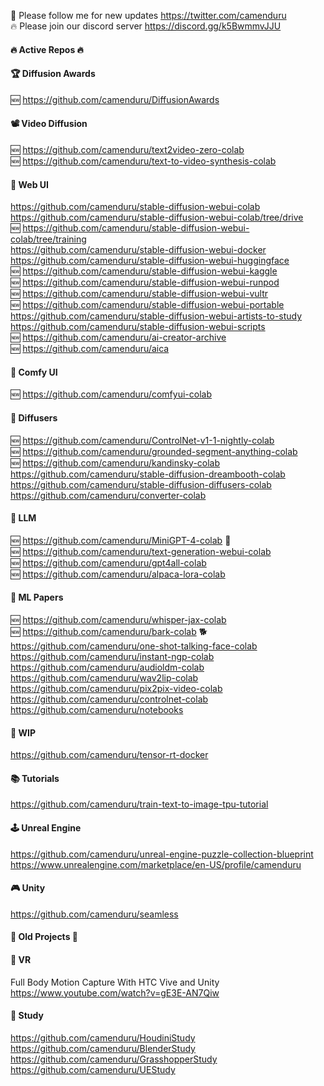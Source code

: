 🐣 Please follow me for new updates https://twitter.com/camenduru <br />
🔥 Please join our discord server https://discord.gg/k5BwmmvJJU

#### 🔥 Active Repos 🔥

#### 🏆 Diffusion Awards
🆕 https://github.com/camenduru/DiffusionAwards

#### 📽 Video Diffusion
🆕 https://github.com/camenduru/text2video-zero-colab <br />
🆕 https://github.com/camenduru/text-to-video-synthesis-colab <br />

#### 🧿 Web UI
https://github.com/camenduru/stable-diffusion-webui-colab <br />
https://github.com/camenduru/stable-diffusion-webui-colab/tree/drive <br />
🆕 https://github.com/camenduru/stable-diffusion-webui-colab/tree/training <br />
https://github.com/camenduru/stable-diffusion-webui-docker <br />
https://github.com/camenduru/stable-diffusion-webui-huggingface <br />
🆕 https://github.com/camenduru/stable-diffusion-webui-kaggle <br />
🆕 https://github.com/camenduru/stable-diffusion-webui-runpod <br />
🆕 https://github.com/camenduru/stable-diffusion-webui-vultr <br />
🆕 https://github.com/camenduru/stable-diffusion-webui-portable <br />
https://github.com/camenduru/stable-diffusion-webui-artists-to-study <br />
https://github.com/camenduru/stable-diffusion-webui-scripts <br />
🆕 https://github.com/camenduru/ai-creator-archive <br />
🆕 https://github.com/camenduru/aica <br />

#### 🍥 Comfy UI
🆕 https://github.com/camenduru/comfyui-colab <br />

#### 🧨 Diffusers
🆕 https://github.com/camenduru/ControlNet-v1-1-nightly-colab <br />
🆕 https://github.com/camenduru/grounded-segment-anything-colab <br />
🆕 https://github.com/camenduru/kandinsky-colab <br />
https://github.com/camenduru/stable-diffusion-dreambooth-colab <br />
https://github.com/camenduru/stable-diffusion-diffusers-colab <br />
https://github.com/camenduru/converter-colab <br />

#### 🦙 LLM
🆕 https://github.com/camenduru/MiniGPT-4-colab 👀 <br />
🆕 https://github.com/camenduru/text-generation-webui-colab <br />
🆕 https://github.com/camenduru/gpt4all-colab <br />
🆕 https://github.com/camenduru/alpaca-lora-colab <br />

#### 🎈 ML Papers
🆕 https://github.com/camenduru/whisper-jax-colab <br />
🆕 https://github.com/camenduru/bark-colab 🐕 <br />
https://github.com/camenduru/one-shot-talking-face-colab <br />
https://github.com/camenduru/instant-ngp-colab <br />
https://github.com/camenduru/audioldm-colab <br />
https://github.com/camenduru/wav2lip-colab <br />
https://github.com/camenduru/pix2pix-video-colab <br />
https://github.com/camenduru/controlnet-colab <br />
https://github.com/camenduru/notebooks <br />

#### 🚦 WIP
https://github.com/camenduru/tensor-rt-docker <br />

#### 📚 Tutorials
https://github.com/camenduru/train-text-to-image-tpu-tutorial <br />

#### 🕹 Unreal Engine
https://github.com/camenduru/unreal-engine-puzzle-collection-blueprint <br />
https://www.unrealengine.com/marketplace/en-US/profile/camenduru <br />

#### 🎮 Unity
https://github.com/camenduru/seamless <br />

#### 🧯 Old Projects 🧯

#### 🥽 VR 
Full Body Motion Capture With HTC Vive and Unity <br />
https://www.youtube.com/watch?v=gE3E-AN7Qiw <br />

#### 👾 Study
https://github.com/camenduru/HoudiniStudy <br />
https://github.com/camenduru/BlenderStudy <br />
https://github.com/camenduru/GrasshopperStudy <br />
https://github.com/camenduru/UEStudy <br />
